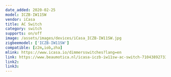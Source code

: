 ```yaml
---
date_added: 2020-02-25
model: ICZB-IW11SW
vendor: iCasa
title: AC Switch
category: switch
supports: on/off
image: /assets/images/devices/iCasa_ICZB-IW11SW.jpg
zigbeemodel: ['ICZB-IW11SW']
compatible: [z2m,iob,zha]
mlink: https://www.icasa.io/dimmersswitches?lang=en
link: https://www.beaumotica.nl/icasa-iczb-iw11sw-ac-switch-7104389273352
link2: 
link3: 
---
```

